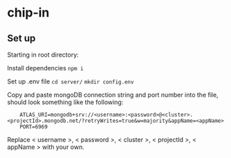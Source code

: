 # chip-in

## Set up
Starting in root directory:

Install dependencies
`npm i`

Set up .env file
`cd server/`
`mkdir config.env`

Copy and paste mongoDB connection string and port number into the file, should look something like the following: 

```
    ATLAS_URI=mongodb+srv://<username>:<password>@<cluster>.<projectId>.mongodb.net/?retryWrites=true&w=majority&appName=<appName>
    PORT=6969
```

Replace < username >, < password >, < cluster >, < projectId >, < appName > with your own.